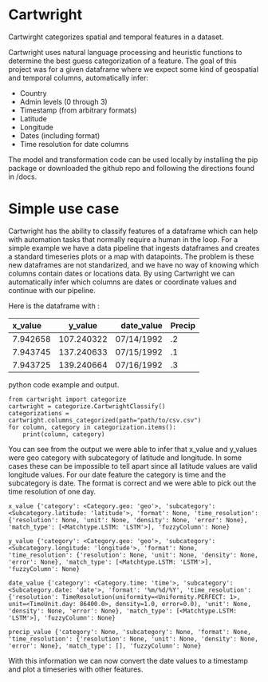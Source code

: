 
# Cartwright

Cartwirght categorizes spatial and temporal features in a dataset. 

Cartwright uses natural language processing and heuristic 
functions to determine the best guess categorization of a feature. 
The goal of this project was for a given dataframe where we expect
some kind of geospatial and temporal columns, automatically infer:

-   Country
-   Admin levels (0 through 3)
-   Timestamp (from arbitrary formats)
-   Latitude
-   Longitude
-   Dates (including format)
-   Time resolution for date columns


 The model and transformation code can be used locally by installing
 the pip package or downloaded the github repo and following the directions
 found in /docs.

# Simple use case

Cartwright has the ability to classify features of a dataframe which can help
with automation tasks that normally require a human in the loop.
For a simple example we have a data pipeline that ingests dataframes and
creates a standard timeseries plots or a map with datapoints. The problem is these new dataframes
are not standarized, and we have no way of knowing which columns contain dates or locations data.
By using Cartwright we can automatically infer which columns are dates or coordinate values and 
continue with our pipeline.

Here is the dataframe with :

| x_value  |  y_value   | date_value | Precip |
|:---------|:----------:|-----------:|--------|
| 7.942658 | 107.240322 | 07/14/1992 | .2     |
| 7.943745 | 137.240633 | 07/15/1992 | .1     |
| 7.943725 | 139.240664 | 07/16/1992 | .3     |


python code example and output.
    
    from cartwright import categorize
    cartwright = categorize.CartwrightClassify()
    categorizations = cartwright.columns_categorized(path="path/to/csv.csv")
    for column, category in categorization.items():
        print(column, category)

You can see from the output we were able to infer that x_value and y_values were geo category with subcategory of latitude and longitude. In some cases these can be impossible to tell apart since all latitude values are valid longitude values. For our date feature the category is time and the subcategory is date. The format is correct and we were able to pick out the time resolution of one day.  


    x_value {'category': <Category.geo: 'geo'>, 'subcategory': <Subcategory.latitude: 'latitude'>, 'format': None, 'time_resolution': {'resolution': None, 'unit': None, 'density': None, 'error': None}, 'match_type': [<Matchtype.LSTM: 'LSTM'>], 'fuzzyColumn': None}
    
    y_value {'category': <Category.geo: 'geo'>, 'subcategory': <Subcategory.longitude: 'longitude'>, 'format': None, 'time_resolution': {'resolution': None, 'unit': None, 'density': None, 'error': None}, 'match_type': [<Matchtype.LSTM: 'LSTM'>], 'fuzzyColumn': None}

    date_value {'category': <Category.time: 'time'>, 'subcategory': <Subcategory.date: 'date'>, 'format': '%m/%d/%Y', 'time_resolution': {'resolution': TimeResolution(uniformity=<Uniformity.PERFECT: 1>, unit=<TimeUnit.day: 86400.0>, density=1.0, error=0.0), 'unit': None, 'density': None, 'error': None}, 'match_type': [<Matchtype.LSTM: 'LSTM'>], 'fuzzyColumn': None}

    precip_value {'category': None, 'subcategory': None, 'format': None, 'time_resolution': {'resolution': None, 'unit': None, 'density': None, 'error': None}, 'match_type': [], 'fuzzyColumn': None}

With this information we can now convert the date values to a timestamp and plot a timeseries with other features.

